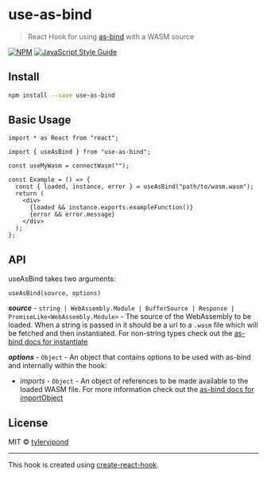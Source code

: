 # use-as-bind

> React Hook for using [as-bind](https://github.com/torch2424/as-bind) with a WASM source

[![NPM](https://img.shields.io/npm/v/use-as-bind.svg)](https://www.npmjs.com/package/use-as-bind) [![JavaScript Style Guide](https://img.shields.io/badge/code_style-standard-brightgreen.svg)](https://standardjs.com)

## Install

```bash
npm install --save use-as-bind
```

## Basic Usage

```tsx
import * as React from "react";

import { useAsBind } from "use-as-bind";

const useMyWasm = connectWasm("");

const Example = () => {
  const { loaded, instance, error } = useAsBind("path/to/wasm.wasm");
  return (
    <div>
      {loaded && instance.exports.exampleFunction()}
      {error && error.message}
    </div>
  );
};
```

## API

useAsBind takes two arguments:

`useAsBind(source, options)`

**_source_** - `string | WebAssembly.Module | BufferSource | Response | PromiseLike<WebAssembly.Module>` -
The source of the WebAssembly to be loaded. When a string is passed in it should be a url to a `.wasm` file which will be fetched and then instantiated. For non-string types check out the [as-bind docs for instantiate](https://github.com/torch2424/as-bind#instantiate)

**_options_** - `Object` - An object that contains options to be used with as-bind and internally within the hook:

- _imports_ - `Object` - An object of references to be made available to the loaded WASM file. For more information check out the [as-bind docs for importObject](https://github.com/torch2424/as-bind#importobject)

## License

MIT © [tylervipond](https://github.com/tylervipond)

---

This hook is created using [create-react-hook](https://github.com/hermanya/create-react-hook).
